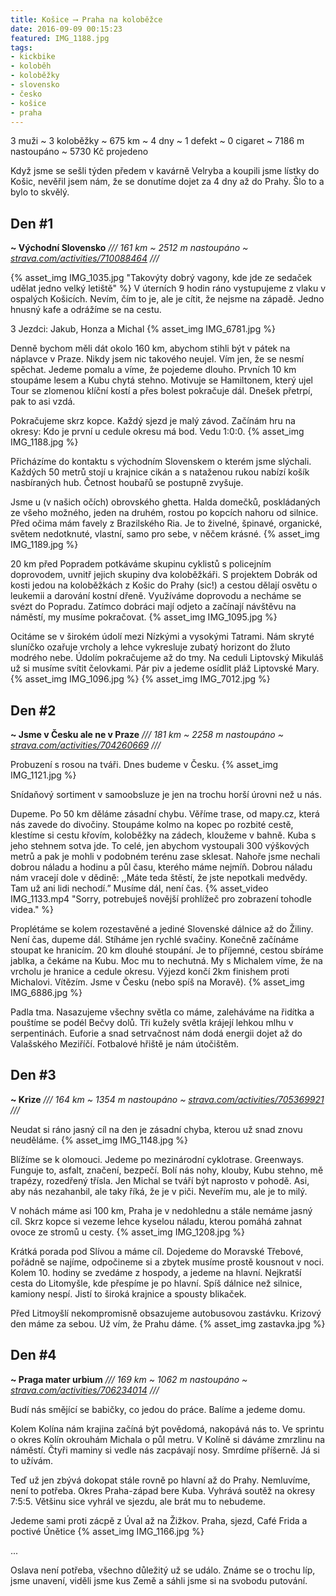 ```yaml
---
title: Košice ⟶ Praha na koloběžce
date: 2016-09-09 00:15:23
featured: IMG_1188.jpg
tags:
- kickbike
- koloběh
- koloběžky
- slovensko
- česko
- košice
- praha
---
```

3 muži ~ 3 koloběžky ~ 675 km ~ 4 dny ~ 1 defekt ~ 0 cigaret ~  7186 m nastoupáno ~ 5730 Kč projedeno
<!-- more -->

Když jsme se sešli týden předem v kavárně Velryba a koupili jsme lístky do Košic, nevěřil jsem nám, že se donutíme dojet za 4 dny až do Prahy. Šlo to a bylo to skvělý.

## Den #1 ##
__~ Východní Slovensko__
_/// 161 km ~ 2512 m nastoupáno ~ [strava.com/activities/710088464](https://www.strava.com/activities/710088464) ///_

{% asset_img IMG_1035.jpg "Takovýty dobrý vagony, kde jde ze sedaček udělat jedno velký letiště" %}
V úterních 9 hodin ráno vystupujeme z vlaku v ospalých Košicích. Nevím, čím to je, ale je cítit, že nejsme na západě. Jedno hnusný kafe a odrážíme se na cestu.

3 Jezdci: Jakub, Honza a Michal
{% asset_img IMG_6781.jpg %}

Denně bychom měli dát okolo 160 km, abychom stihli být v pátek na náplavce v Praze. Nikdy jsem nic takového neujel. Vím jen, že se nesmí spěchat. Jedeme pomalu a víme, že pojedeme dlouho. Prvních 10 km stoupáme lesem a Kubu chytá stehno. Motivuje se Hamiltonem, který ujel Tour se zlomenou klíční kostí a přes bolest pokračuje dál. Dnešek přetrpí, pak to asi vzdá.

Pokračujeme skrz kopce. Každý sjezd je malý závod. Začínám hru na okresy: Kdo je první u cedule okresu má bod. Vedu 1:0:0.
{% asset_img IMG_1188.jpg %}

Přicházíme do kontaktu s východním Slovenskem o kterém jsme slýchali. Každých 50 metrů stojí u krajnice cikán a s nataženou rukou nabízí košík nasbíraných hub. Četnost houbařů se postupně zvyšuje.

Jsme u (v našich očích)  obrovského ghetta. Halda domečků, poskládaných ze všeho možného, jeden na druhém, rostou po kopcích nahoru od silnice. Před očima mám favely z Brazilského Ria. Je to živelné, špinavé, organické, světem nedotknuté, vlastní, samo pro sebe, v něčem krásné.
{% asset_img IMG_1189.jpg %}

20 km před Popradem potkáváme skupinu cyklistů s policejním doprovodem, uvnitř jejich skupiny dva koloběžkáři. S projektem Dobrák od kosti jedou na koloběžkách z Košic do Prahy (sic!) a cestou dělají osvětu o leukemii a darování kostní dřeně. Využíváme doprovodu a necháme se svézt do Popradu. Zatímco dobráci mají odjeto a začínají návštěvu na náměstí, my musíme pokračovat.
{% asset_img IMG_1095.jpg %}

Ocitáme se v širokém údolí mezi Nízkými a vysokými Tatrami. Nám skryté sluníčko ozařuje vrcholy a lehce vykresluje zubatý horizont do žluto modrého nebe. Údolím pokračujeme až do tmy. Na ceduli Liptovský Mikuláš už si musíme svítit čelovkami. Pár piv a jedeme osídlit pláž Liptovské Mary.
{% asset_img IMG_1096.jpg %}
{% asset_img IMG_7012.jpg %}

## Den #2 ##
__~ Jsme v Česku ale ne v Praze__
_/// 181 km ~ 2258 m nastoupáno ~ [strava.com/activities/704260669](https://www.strava.com/activities/704260669) ///_

Probuzení s rosou na tváři. Dnes budeme v Česku.
{% asset_img IMG_1121.jpg %}

Snídaňový sortiment v samoobsluze je jen na trochu horší úrovni než u nás.

Dupeme. Po 50 km děláme zásadní chybu. Věříme trase, od mapy.cz, která nás zavede do divočiny. Stoupáme kolmo na kopec po rozbité cestě, klestíme si cestu křovím, koloběžky na zádech, kloužeme v bahně. Kuba s jeho stehnem sotva jde. To celé, jen abychom vystoupali 300 výškových metrů a pak je mohli v podobném terénu zase sklesat. Nahoře jsme nechali dobrou náladu a hodinu a půl času, kterého máme nejmíň. Dobrou náladu nám vracejí dole v dědině: ,,Máte teda štěstí, že jste nepotkali medvědy. Tam už ani lidi nechodí.” Musíme dál, není čas.
{% asset_video IMG_1133.mp4 "Sorry, potrebuješ novější prohlížeč pro zobrazení tohodle videa." %}

Proplétáme se kolem rozestavěné a jediné Slovenské dálnice až do Žiliny. Není čas, dupeme dál. Stíháme jen rychlé svačiny. Konečně začínáme stoupat ke hranicím. 20 km dlouhé stoupání. Je to příjemné, cestou sbíráme jablka, a čekáme na Kubu. Moc mu to nechutná. My s Michalem víme, že na vrcholu je hranice a cedule okresu. Výjezd končí 2km finishem proti Michalovi. Vítězím. Jsme v Česku (nebo spíš na Moravě).
{% asset_img IMG_6886.jpg %}

Padla tma. Nasazujeme všechny světla co máme, zaleháváme na řidítka a pouštíme se podél Bečvy dolů. Tři kužely světla krájejí lehkou mlhu v serpentinách. Euforie a snad setrvačnost nám dodá energii dojet až do Valašského Meziříčí. Fotbalové hřiště je nám útočištěm.

## Den #3 ##
__~ Krize__
_/// 164 km ~ 1354 m nastoupáno ~ [strava.com/activities/705369921](https://www.strava.com/activities/705369921) ///_

Neudat si ráno jasný cíl na den je zásadní chyba, kterou už snad znovu neuděláme.
{% asset_img IMG_1148.jpg %}

Blížíme se k olomouci. Jedeme po mezinárodní cyklotrase. Greenways. Funguje to, asfalt, značení, bezpečí. Bolí nás nohy, klouby, Kubu stehno, mě trapézy, rozedřený třísla. Jen Michal se tváří být naprosto v pohodě. Asi, aby nás nezahanbil, ale taky říká, že je v piči. Neveřím mu, ale je to milý.

V nohách máme asi 100 km, Praha je v nedohlednu a stále nemáme jasný cíl. Skrz kopce si vezeme lehce kyselou náladu, kterou pomáhá zahnat ovoce ze stromů u cesty.
{% asset_img IMG_1208.jpg %}

Krátká porada pod Slívou a máme cíl. Dojedeme do Moravské Třebové, pořádně se najíme, odpočineme si a zbytek musíme prostě kousnout v noci. Kolem 10. hodiny se zvedáme z hospody, a jedeme na hlavní. Nejkratší cesta do Litomyšle, kde přespíme je po hlavní. Spíš dálnice než silnice, kamiony nespí. Jistí to široká krajnice a spousty blikaček.

Před Litmoyšlí nekompromisně obsazujeme autobusovou zastávku. Krizový den máme za sebou. Už vím, že Prahu dáme.
{% asset_img zastavka.jpg %}

## Den #4 ##
__~ Praga mater urbium__
_/// 169 km ~ 1062 m nastoupáno ~ [strava.com/activities/706234014](https://www.strava.com/activities/706234014) ///_

Budí nás smějící se babičky, co jedou do práce. Balíme a jedeme domu.

Kolem Kolína nám krajina začíná být povědomá, nakopává nás to. Ve sprintu o okres Kolín okrouhám Michala o půl metru. V Kolíně si dáváme zmrzlinu na náměstí. Čtyři maminy si vedle nás zacpávají nosy. Smrdíme příšerně. Já si to užívám.

Teď už jen zbývá dokopat stále rovně po hlavní až do Prahy. Nemluvíme, není to potřeba. Okres Praha-západ bere Kuba. Vyhrává soutěž na okresy 7:5:5. Většinu sice vyhrál ve sjezdu, ale brát mu to nebudeme.

Jedeme sami proti zácpě z Úval až na Žižkov. Praha, sjezd, Café Frida a poctivé Únětice
{% asset_img IMG_1166.jpg %}

...

Oslava není potřeba, všechno důležitý už se událo. Známe se o trochu líp, jsme unavení, viděli jsme kus Země a sáhli jsme si na svobodu putování.